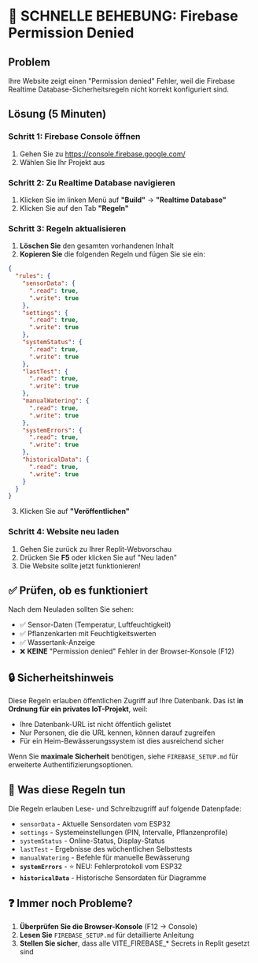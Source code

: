 # 🚨 SCHNELLE BEHEBUNG: Firebase Permission Denied

## Problem
Ihre Website zeigt einen "Permission denied" Fehler, weil die Firebase Realtime Database-Sicherheitsregeln nicht korrekt konfiguriert sind.

## Lösung (5 Minuten)

### Schritt 1: Firebase Console öffnen
1. Gehen Sie zu https://console.firebase.google.com/
2. Wählen Sie Ihr Projekt aus

### Schritt 2: Zu Realtime Database navigieren
1. Klicken Sie im linken Menü auf **"Build"** → **"Realtime Database"**
2. Klicken Sie auf den Tab **"Regeln"**

### Schritt 3: Regeln aktualisieren
1. **Löschen Sie** den gesamten vorhandenen Inhalt
2. **Kopieren Sie** die folgenden Regeln und fügen Sie sie ein:

```json
{
  "rules": {
    "sensorData": {
      ".read": true,
      ".write": true
    },
    "settings": {
      ".read": true,
      ".write": true
    },
    "systemStatus": {
      ".read": true,
      ".write": true
    },
    "lastTest": {
      ".read": true,
      ".write": true
    },
    "manualWatering": {
      ".read": true,
      ".write": true
    },
    "systemErrors": {
      ".read": true,
      ".write": true
    },
    "historicalData": {
      ".read": true,
      ".write": true
    }
  }
}
```

3. Klicken Sie auf **"Veröffentlichen"**

### Schritt 4: Website neu laden
1. Gehen Sie zurück zu Ihrer Replit-Webvorschau
2. Drücken Sie **F5** oder klicken Sie auf "Neu laden"
3. Die Website sollte jetzt funktionieren!

## ✅ Prüfen, ob es funktioniert

Nach dem Neuladen sollten Sie sehen:
- ✅ Sensor-Daten (Temperatur, Luftfeuchtigkeit)
- ✅ Pflanzenkarten mit Feuchtigkeitswerten
- ✅ Wassertank-Anzeige
- ❌ **KEINE** "Permission denied" Fehler in der Browser-Konsole (F12)

## 🔒 Sicherheitshinweis

Diese Regeln erlauben öffentlichen Zugriff auf Ihre Datenbank. Das ist **in Ordnung für ein privates IoT-Projekt**, weil:
- Ihre Datenbank-URL ist nicht öffentlich gelistet
- Nur Personen, die die URL kennen, können darauf zugreifen
- Für ein Heim-Bewässerungssystem ist dies ausreichend sicher

Wenn Sie **maximale Sicherheit** benötigen, siehe `FIREBASE_SETUP.md` für erweiterte Authentifizierungsoptionen.

## 📝 Was diese Regeln tun

Die Regeln erlauben Lese- und Schreibzugriff auf folgende Datenpfade:
- `sensorData` - Aktuelle Sensordaten vom ESP32
- `settings` - Systemeinstellungen (PIN, Intervalle, Pflanzenprofile)
- `systemStatus` - Online-Status, Display-Status
- `lastTest` - Ergebnisse des wöchentlichen Selbsttests
- `manualWatering` - Befehle für manuelle Bewässerung
- **`systemErrors`** - ⭐ NEU: Fehlerprotokoll vom ESP32
- **`historicalData`** - Historische Sensordaten für Diagramme

## ❓ Immer noch Probleme?

1. **Überprüfen Sie die Browser-Konsole** (F12 → Console)
2. **Lesen Sie** `FIREBASE_SETUP.md` für detaillierte Anleitung
3. **Stellen Sie sicher**, dass alle VITE_FIREBASE_* Secrets in Replit gesetzt sind
